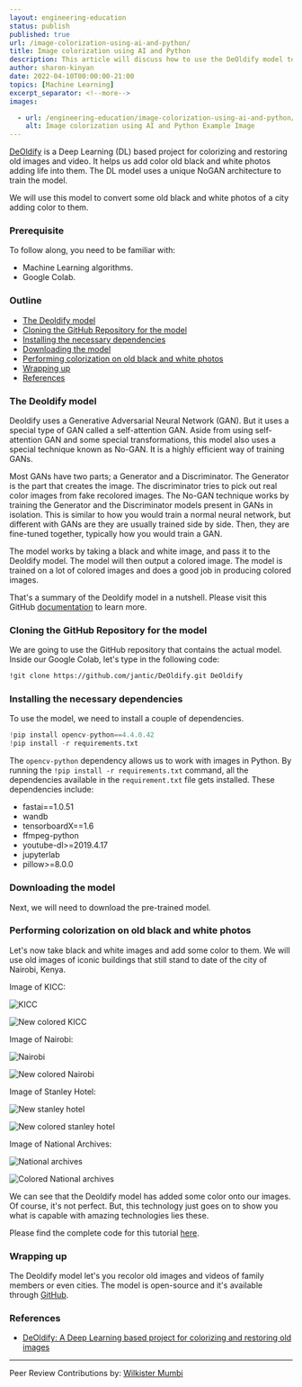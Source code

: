 ```yaml
---
layout: engineering-education
status: publish
published: true
url: /image-colorization-using-ai-and-python/
title: Image colorization using AI and Python
description: This article will discuss how to use the DeOldify model to convert some old black and white photos of a city adding color to them.
author: sharon-kinyan
date: 2022-04-10T00:00:00-21:00
topics: [Machine Learning]
excerpt_separator: <!--more-->
images:

  - url: /engineering-education/image-colorization-using-ai-and-python/hero.png
    alt: Image colorization using AI and Python Example Image
---
```

[DeOldify](https://github.com/jantic/DeOldify) is a Deep Learning (DL) based project for colorizing and restoring old images and video. It helps us add color old black and white photos adding life into them. The DL model uses a unique NoGAN architecture to train the model. 
<!--more-->
We will use this model to convert some old black and white photos of a city adding color to them.

### Prerequisite
To follow along, you need to be familiar with:
- Machine Learning algorithms.
- Google Colab.

### Outline
- [The Deoldify model](#the-deoldify-model)
- [Cloning the GitHub Repository for the model](#cloning-the-github-repository-for-the-model)
- [Installing the necessary dependencies](#installing-the-necessary-dependencies)
- [Downloading the model](#downloading-the-model)
- [Performing colorization on old black and white photos](#performing-colorization-on-old-black-and-white-photos)
- [Wrapping up](#wrapping-up)
- [References](#references)

### The Deoldify model 
Deoldify uses a Generative Adversarial Neural Network (GAN). But it uses a special type of GAN called a self-attention GAN. Aside from using self-attention GAN and some special transformations, this model also uses a special technique known as No-GAN. It is a highly efficient way of training GANs.

Most GANs have two parts; a Generator and a Discriminator. The Generator is the part that creates the image. The discriminator tries to pick out real color images from fake recolored images. The No-GAN technique works by training the Generator and the Discriminator models present in GANs in isolation. This is similar to how you would train a normal neural network, but different with GANs are they are usually trained side by side. Then, they are fine-tuned together, typically how you would train a GAN.   

The model works by taking a black and white image, and pass it to the Deoldify model. The model will then output a colored image. The model is trained on a lot of colored images and does a good job in producing colored images.

That's a summary of the Deoldify model in a nutshell. Please visit this GitHub [documentation](https://github.com/jantic/DeOldify) to learn more. 

### Cloning the GitHub Repository for the model
We are going to use the GitHub repository that contains the actual model. Inside our Google Colab, let's type in the following code:

```bash
!git clone https://github.com/jantic/DeOldify.git DeOldify
```

### Installing the necessary dependencies
To use the model, we need to install a couple of dependencies.

```python
!pip install opencv-python==4.4.0.42
!pip install -r requirements.txt
```

The `opencv-python` dependency allows us to work with images in Python. By running the `!pip install -r requirements.txt` command, all the dependencies available in the `requirement.txt` file gets installed. These dependencies include:

- fastai==1.0.51
- wandb
- tensorboardX==1.6
- ffmpeg-python
- youtube-dl>=2019.4.17
- jupyterlab
- pillow>=8.0.0

### Downloading the model
Next, we will need to download the pre-trained model.

### Performing colorization on old black and white photos 
Let's now take black and white images and add some color to them. We will use old images of iconic buildings that still stand to date of the city of Nairobi, Kenya.

Image of KICC:

![KICC](/engineering-education/image-colorization-using-ai-and-python/kicc.jpg)

![New colored KICC](/engineering-education/image-colorization-using-ai-and-python/colored-kicc.png)

Image of Nairobi:

![Nairobi](/engineering-education/image-colorization-using-ai-and-python/nairobi.jpg)

![New colored Nairobi](/engineering-education/image-colorization-using-ai-and-python/colored-nairobi.png)

Image of Stanley Hotel:

![New stanley hotel](/engineering-education/image-colorization-using-ai-and-python/new-stanley-hotel.jpg)

![New colored stanley hotel](/engineering-education/image-colorization-using-ai-and-python/colored-stanley-hotel.png)

Image of National Archives:

![National archives](/engineering-education/image-colorization-using-ai-and-python/national-archives.jpg)

![Colored National archives](/engineering-education/image-colorization-using-ai-and-python/colored-national-archives.png)

We can see that the Deoldify model has added some color onto our images. Of course, it's not perfect. But, this technology just goes on to show you what is capable with amazing technologies lies these.

Please find the complete code for this tutorial [here](https://colab.research.google.com/drive/1bh15liSGDkUMwez4xNH1kG6ETFxQVlZ6?usp=sharing).

### Wrapping up
The Deoldify model let's you recolor old images and videos of family members or even cities. The model is open-source and it's available through [GitHub](https://github.com/jantic/DeOldify).

### References
- [DeOldify: A Deep Learning based project for colorizing and restoring old images](https://github.com/jantic/DeOldify)

---
Peer Review Contributions by: [Wilkister Mumbi](/engineering-education/authors/wilkister-mumbi/)